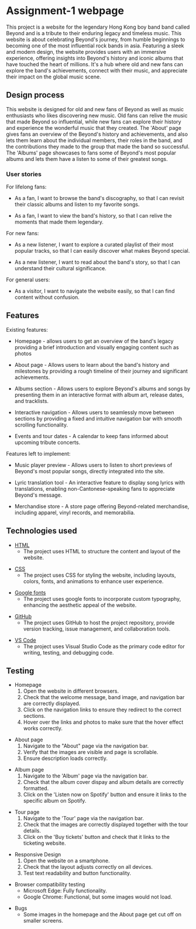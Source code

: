 # Assignment-1 webpage

This project is a website for the legendary Hong Kong boy band band called Beyond and is a tribute to their enduring legacy
and timeless music. This website is about celebrating Beyond's journey, from humble beginnings to becoming one of the most
influential rock bands in asia. Featuring a sleek and modern design, the website provides users with an immersive experience, 
offering insights into Beyond's history and iconic albums that have touched the heart of millions. It's a hub where old and new 
fans can explore the band's achievements, connect with their music, and appreciate their impact on the global music scene.

## Design process

This website is designed for old and new fans of Beyond as well as music enthusiasts who likes discovering new music. Old fans 
can relive the music that made Beyond so influential, while new fans can explore their history and experience the wonderful 
music that they created. The 'About' page gives fans an overview of the Beyond's history and achievements, and also lets them 
learn about the individual members, their roles in the band, and the contributions they made to the group that made the band 
so successful. The 'Albums' page showcases to fans some of Beyond's most popular albums and lets them have a listen to some 
of their greatest songs.

### User stories

For lifelong fans:
+ As a fan, I want to browse the band's discography, so that I can revisit their classic albums and listen to my favorite songs.
- As a fan, I want to view the band's history, so that I can relive the moments that made them legendary.

For new fans:
* As a new listener, I want to explore a curated playlist of their most popular tracks, so that I can easily discover what makes Beyond special.
+ As a new listener, I want to read about the band's story, so that I can understand their cultural significance.

For general users:
+ As a visitor, I want to navigate the website easily, so that I can find content without confusion.

## Features

Existing features:
+ Homepage - allows users to get an overview of the band's legacy providing a brief introduction and visually engaging content such as photos
- About page - Allows users to learn about the band's history and milestones by providing a rough timeline of their journey and significant achievements.
* Albums section - Allows users to explore Beyond's albums and songs by presenting them in an interactive format with album art, release dates, and 
  tracklists.
+ Interactive navigation - Allows users to seamlessly move between sections by providing a fixed and intuitive navigation bar with smooth scrolling functionality.
- Events and tour dates - A calendar to keep fans informed about upcoming tribute concerts.

Features left to implement:
+ Music player preview - Allows users to listen to short previews of Beyond's most popular songs, directly integrated into the site.
* Lyric translation tool - An interactive feature to display song lyrics with translations, enabling non-Cantonese-speaking fans to 
  appreciate Beyond's message.
- Merchandise store - A store page offering Beyond-related merchandise, including apparel, vinyl records, and memorabilia.

## Technologies used 

+ [HTML](https://developer.mozilla.org/en-US/docs/Web/HTML)
    - The project uses HTML to structure the content and layout of the website.

- [CSS](https://developer.mozilla.org/en-US/docs/Web/CSS)
    + The project uses CSS for styling the website, including layouts, colors, fonts, and animations to enhance user experience.

* [Google fonts](https://fonts.google.com/)
    + The project uses google fonts to incorporate custom typography, enhancing the aesthetic appeal of the website.

- [GitHub](https://github.com/)
    * The project uses GitHub to host the project repository, provide version tracking, issue management, and collaboration tools.

+ [VS Code](https://code.visualstudio.com/)
    - The project uses Visual Studio Code as the primary code editor for writing, testing, and debugging code.

## Testing

+ Homepage
    1. Open the website in different browsers.
    2. Check that the welcome message, band image, and navigation bar are correctly displayed.
    3. Click on the navigation links to ensure they redirect to the correct sections.
    4. Hover over the links and photos to make sure that the hover effect works correctly.

- About page
    1. Navigate to the "About" page via the navigation bar.
    2. Verify that the images are visible and page is scrollable.
    3. Ensure description loads correctly.

* Album page
    1. Navigate to the 'Album' page via the navigation bar.
    2. Check that the album cover dispay and album details are correctly formatted.
    3. Click on the 'Listen now on Spotify' button and ensure it links to the specific album on Spotify.

+ Tour page
    1. Navigate to the 'Tour' page via the navigation bar.
    2. Check that the images are correctly displayed together with the tour details.
    3. Click on the 'Buy tickets' button and check that it links to the ticketing website.

- Responsive Design
    1. Open the website on a smartphone.
    2. Check that the layout adjusts correctly on all devices.
    3. Test text readability and button functionality.

+ Browser compatibility testing
    * Microsoft Edge: Fully functionality.
    + Google Chrome: Functional, but some images would not load.

* Bugs
    + Some images in the homepage and the About page get cut off on smaller screens.



